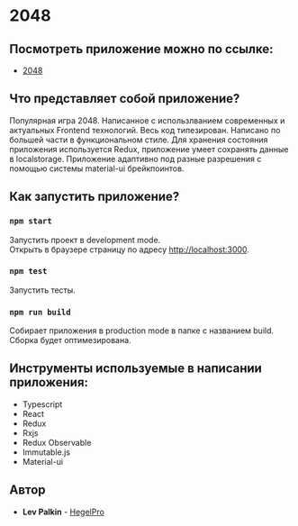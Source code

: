 # 2048
## Посмотреть приложение можно по ссылке:
* [2048](http://93.171.10.54:3000)

## Что представляет собой приложение?
Популярная игра 2048. Написанное с использлванием современных и актуальных Frontend технологий. Весь код типезирован. Написано по большей части в функциональном стиле. Для хранения состояния приложения используется Redux, приложение умеет сохранять данные в localstorage. Приложение адаптивно под разные разрешения с помощью системы material-ui брейкпоинтов.

## Как запустить приложение?

### `npm start`
Запустить проект в development mode.<br>
Открыть в браузере страницу по адресу [http://localhost:3000](http://localhost:3000).

### `npm test`
Запустить тесты.

### `npm run build`
Собирает приложения в production mode в папке с названием build. Сборка будет оптимезирована.

## Инструменты используемые в написании приложения:
* Typescript
* React
* Redux
* Rxjs
* Redux Observable
* Immutable.js
* Material-ui

## Автор
* **Lev Palkin** - [HegelPro](https://github.com/HegelPro)
